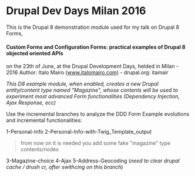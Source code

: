 # Drupal Dev Days Milan 2016
This is the Drupal 8 demonstration module used for my talk on Drupal 8 Forms,
#### Custom Forms and Configuration Forms: practical examples of Drupal 8 objected oriented APIs
on the 23th of June, at the Drupal Development Days, helded in Milan - 2016
Author: Italo Mairo (www.italomairo.com) - drupal.org: itamair

*This D8 example module, when enabled, creates a new Drupal entity/content type named "Magazine", 
whose contents will be used to experiment most advanced Form functionalities (Dependency Injection, Ajax Response, ecc)*


Use the incremental branches to analyze the DDD Form Example evolutions and incremental functionalities:

1-Personal-Info
2-Personal-Info-with-Twig_Template_output

> from now on it is needed you add some fake "magazine" type contents/nodes

3-Magazine-choice
4-Ajax
5-Address-Geocoding (*need to clear drupal cache / drush cr, after swithcing on this branch*)
